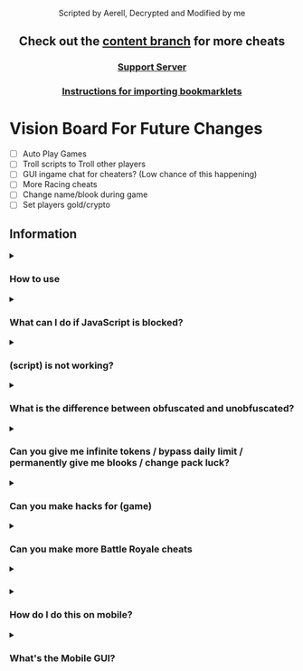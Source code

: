 <p align="center">Scripted by Aerell, Decrypted and Modified by me </p>
<h2 align="center">Check out the <a href="https://github.com/ijustescapedyesterday/Blooket-Hacks-2023">content branch</a> for more cheats</h2>
<h3 align="center"><a href="https://discord.gg/nerd">Support Server</a></h2>
<h3 align="center"><a href="tutorial/readme.md">Instructions for importing bookmarklets</a></h2>

# Vision Board For Future Changes

- [ ] Auto Play Games
- [ ] Troll scripts to Troll other players
- [ ] GUI ingame chat for cheaters? (Low chance of this happening)
- [ ] More Racing cheats
- [ ] Change name/blook during game
- [ ] Set players gold/crypto

## Information

<details><summary><h3>How to use</h3></summary>

There are 3 good methods to using these scripts:
1. Importing one of the Bookmarklets.html files using [these instructions](https://github.com/Minesraft2/Blooket-Cheats/blob/main/tutorial/readme.md)
2. Going to the [GitHub pages site](https://minesraft2.github.io/Blooket-Cheats), choosing a gamemode, then dragging a cheat to your bookmarks bar or clicking one to copy the script
3. Copying a script and running it in the inspect element console
</details>

<details><summary><h3>What can I do if JavaScript is blocked?</h3></summary>

We don't actually know what to do about this or how to fix it, sorry.
</details>

<details><summary><h3>(script) is not working?</h3></summary>

Make sure you're running it properly (see [How to use](https://github.com/Minesraft2/Blooket-Cheats#how-to-use)), if it still doesn't work and other cheats do, then [make an issue](https://github.com/Minesraft2/Blooket-Cheats/issues)
</details>

<details><summary><h3>What is the difference between obfuscated and unobfuscated?</h3></summary>

Obfuscated are scripts that are changed to be unreadable, unobfuscated are the original scripts (both with an added update checker).
Unobfuscated scripts will not work if you try copying it and pasting it into a bookmarklet. This is because of the lack of semicolons in certain places. Please either use the obfuscated scripts or use one of the methods mentions in the first FAQ
</details>

<details><summary><h3>Can you give me infinite tokens / bypass daily limit / permanently give me blooks / change pack luck?</h3></summary>

No, these are things we would've already done if they were possible, they're managed on the backend of Blooket so we can't modify them
</details>

<details><summary><h3>Can you make hacks for (game)</h3></summary>

I'll start making scripts for other games when the Blooket scripts stop needing so much maintenance, as new gamemodes are patches are added constantly. I might also try scripts for another game when Blooket dies in popularity one day. 
</details>

<details><summary><h3>Can you make more Battle Royale cheats</h3></summary>

Battle Royale is a gamemode that works almost entirely on the host's end. The only thing we have control over is getting every answer correct, or flooding the game. We cannot control the matches itself. 
</details>

<details><summary><h3></h3></summary>


</details>

<details><summary><h3>How do I do this on mobile?</h3></summary>

These scripts aren't made for mobile, so we don't really know how to get them to work on it.
</details>

<details><summary><h3>What's the Mobile GUI?</h3></summary>

The mobile GUI is the original GUI I made long ago. Some people said it worked on mobile and it's a lot neater for mobile use apparently so we just called it that.
</details>



[^1]: [Overtime](https://github.com/overtimepog)
